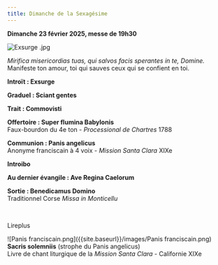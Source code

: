 ```yaml
---
title: Dimanche de la Sexagésime
---
```

**Dimanche 23 février 2025, messe de 19h30**  

![Exsurge .jpg]({{site.baseurl}}/images/Exsurge%20.jpg)

*Mirifica misericordias tuas, qui salvos facis sperantes in te, Domine.*  
Manifeste ton amour, toi qui sauves ceux qui se confient en toi.

**Introït : Exsurge**

**Graduel : Sciant gentes**

**Trait : Commovisti**

**Offertoire : Super flumina Babylonis**  
Faux-bourdon du 4e ton - *Processional de Chartres* 1788

**Communion : Panis angelicus**  
Anonyme franciscain à 4 voix - *Mission Santa Clara* XIXe

**Introibo**

**Au dernier évangile : Ave Regina Caelorum**

**Sortie : Benedicamus Domino**  
Traditionnel Corse *Missa in Monticellu*

&nbsp;

Lireplus

![Panis franciscain.png]({{site.baseurl}}/images/Panis franciscain.png)
**Sacris solemniis** (strophe du Panis angelicus)  
Livre de chant liturgique de la *Mission Santa Clara* - Californie XIXe
